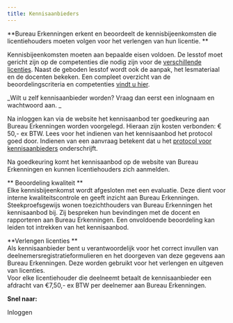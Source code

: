 ```yaml
---
title: Kennisaanbieders
---
```

**Bureau Erkenningen erkent en beoordeelt de kennisbijeenkomsten die licentiehouders moeten volgen voor het verlengen van hun licentie.
**

Kennisbijeenkomsten moeten aan bepaalde eisen voldoen. De lesstof moet gericht zijn op de competenties die nodig zijn voor de [verschillende licenties](/licenties/welke-licenties-zijn-er). Naast de geboden lesstof wordt ook de aanpak, het lesmateriaal en de docenten bekeken. Een compleet overzicht van de beoordelingscriteria en competenties [vindt u hier](/wat-wij-doen/kennisaanbieders/eisen-voor-kennisaanbod).

_Wilt u zelf kennisaanbieder worden? Vraag dan eerst een inlognaam en wachtwoord aan. _

Na inloggen kan via de website het kennisaanbod ter goedkeuring aan Bureau Erkenningen worden voorgelegd. Hieraan zijn kosten verbonden:  € 50,- ex BTW. Lees voor het indienen van het kennisaanbod het protocol goed door. Indienen van een aanvraag betekent dat u het [protocol voor kennisaanbieders](/wat-wij-doen/kennisaanbieders/protocol-voor-kennisaanbieders) onderschrijft.

Na goedkeuring komt het kennisaanbod op de website van Bureau Erkenningen en kunnen licentiehouders zich aanmelden. 

**
Beoordeling kwaliteit
**\
Elke kennisbijeenkomst wordt afgesloten met een evaluatie. Deze dient voor interne kwaliteitscontrole en geeft inzicht aan Bureau Erkenningen. Steekproefsgewijs wonen toezichthouders van Bureau Erkenningen het kennisaanbod bij. Zij bespreken hun bevindingen met de docent en rapporteren aan Bureau Erkenningen. Een onvoldoende beoordeling kan leiden tot intrekken van het kennisaanbod. 

**Verlengen licenties
**\
Als kennisaanbieder bent u verantwoordelijk voor het correct invullen van deelnemersregistratieformulieren en het doorgeven van deze gegevens aan Bureau Erkenningen. Deze worden gebruikt voor het verlengen en uitgeven van licenties.
\
Voor elke licentiehouder die deelneemt betaalt de kennisaanbieder een afdracht van €7,50,- ex BTW per deelnemer aan Bureau Erkenningen. 

**Snel naar:**

Inloggen

<link-container>
<link-button link='{"name": "Eisen voor kennisaanbod","url": "/wat-wij-doen/kennisaanbieders/eisen-voor-kennisaanbod"}'></link-button>
<link-button link='{"name": "Protocol voor kennisaanbieders"url": "/wat-wij-doen/kennisaanbieders/protocol-voor-kennisaanbieders"}'></link-button>
</link-container>
